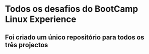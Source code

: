 # Todos os desafios do BootCamp Linux Experience
## Foi criado um único repositório para todos os três projectos
